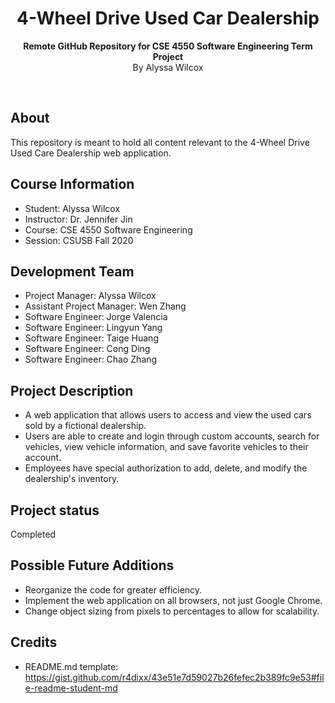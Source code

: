 <h1 align="center">4-Wheel Drive Used Car Dealership</h1>
<p align="center"><strong>Remote GitHub Repository for CSE 4550 Software Engineering Term Project</strong>
<br>By Alyssa Wilcox</p>
<br/>
<h2>About</h2>
This repository is meant to hold all content relevant to the 4-Wheel Drive Used Care Dealership web application.

<h2>Course Information</h2>

- Student: Alyssa Wilcox
- Instructor: Dr. Jennifer Jin
- Course: CSE 4550 Software Engineering
- Session: CSUSB Fall 2020

<h2>Development Team</h2>

- Project Manager: Alyssa Wilcox
- Assistant Project Manager: Wen Zhang
- Software Engineer: Jorge Valencia
- Software Engineer: Lingyun Yang
- Software Engineer: Taige Huang
- Software Engineer: Cong Ding
- Software Engineer: Chao Zhang

<h2>Project Description</h2>

- A web application that allows users to access and view the used cars sold by a fictional dealership.
- Users are able to create and login through custom accounts, search for vehicles, view vehicle information, and save favorite vehicles to their account.
- Employees have special authorization to add, delete, and modify the dealership's inventory.

<h2>Project status</h2>
Completed

<h2>Possible Future Additions</h2>

- Reorganize the code for greater efficiency.
- Implement the web application on all browsers, not just Google Chrome.
- Change object sizing from pixels to percentages to allow for scalability.

<h2>Credits</h2>

- README.md template: https://gist.github.com/r4dixx/43e51e7d59027b26fefec2b389fc9e53#file-readme-student-md

